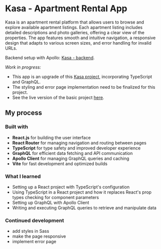 # Kasa - Apartment Rental App

Kasa is an apartment rental platform that allows users to browse and explore available apartment listings. Each apartment listing includes detailed descriptions and photo galleries, offering a clear view of the properties. The app features smooth and intuitive navigation, a responsive design that adapts to various screen sizes, and error handling for invalid URLs.


Backend setup with Apollo: [Kasa - backend](https://github.com/Kasia307584/kasa_apartment-rental-app2--backend).

*Work in progress:* 
- This app is an upgrade of this [Kasa project](https://github.com/Kasia307584/kasa_apartment-rental-app--frontend), incorporating TypeScript and GraphQL.
- The styling and error page implementation need to be finalized for this project.
- See the live version of the basic project [here](https://kasa-app-five.vercel.app/).

## My process

### Built with

- **React.js** for building the user interface
- **React Router** for managing navigation and routing between pages
- **TypeScript** for type safety and improved developer experience
- **GraphQL** for efficient data fetching and API communication
- **Apollo Client** for managing GraphQL queries and caching
- **Vite** for fast development and optimized builds


### What I learned

- Setting up a React project with TypeScript's configuration
- Using TypeScript in a React project and how it replaces React's prop types checking for component parameters
- Setting up GraphQL with Apollo Client
- Writing and executing GraphQL queries to retrieve and manipulate data

### Continued development

- add styles in Sass
- make the page responsive
- implement error page
